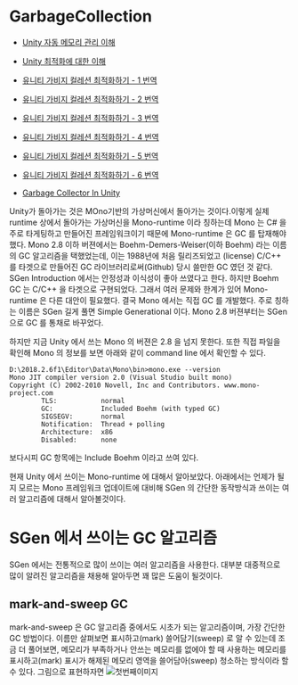 # GarbageCollection

- [Unity 자동 메모리 관리 이해](https://docs.unity3d.com/kr/current/Manual/UnderstandingAutomaticMemoryManagement.html)
- [Unity 최적화에 대한 이해](https://docs.unity3d.com/kr/current/Manual/BestPracticeUnderstandingPerformanceInUnity.html)

- [유니티 가비지 컬레션 최적화하기 - 1 번역](http://ronniej.sfuh.tk/optimizing-garbage-collection-in-unity-games-1/)
- [유니티 가비지 컬레션 최적화하기 - 2 번역](http://ronniej.sfuh.tk/optimizing-garbage-collection-in-unity-games-2/)
- [유니티 가비지 컬레션 최적화하기 - 3 번역](http://ronniej.sfuh.tk/optimizing-garbage-collection-in-unity-games-3/)
- [유니티 가비지 컬레션 최적화하기 - 4 번역](http://ronniej.sfuh.tk/optimizing-garbage-collection-in-unity-games-4/)
- [유니티 가비지 컬레션 최적화하기 - 5 번역](http://ronniej.sfuh.tk/optimizing-garbage-collection-in-unity-games-5/)
- [유니티 가비지 컬레션 최적화하기 - 6 번역](http://ronniej.sfuh.tk/optimizing-garbage-collection-in-unity-games-6/)

- [Garbage Collector In Unity](https://hrmrzizon.github.io/2017/04/23/garbage-collector-in-unity/)

Unity가 돌아가는 것은 MOno기반의 가상머신에서 돌아가는 것이다.이렇게 실제 runtime 상에서 돌아가는 가상머신을 Mono-runtime 이라 칭하는데 Mono 는 C# 을 주로 타게팅하고 만들어진 프레임워크이기 때문에 Mono-runtime 은 GC 를 탑재해야 했다. Mono 2.8 이하 버젼에서는 Boehm-Demers-Weiser(이하 Boehm) 라는 이름의 GC 알고리즘을 택했었는데, 이는 1988년에 처음 릴리즈되었고 (license) C/C++ 를 타겟으로 만들어진 GC 라이브러리로써(Github) 당시 쓸만한 GC 였던 것 같다. SGen Introduction 에서는 안정성과 이식성이 좋아 쓰였다고 한다. 하지만 Boehm GC 는 C/C++ 을 타겟으로 구현되었다. 그래서 여러 문제와 한계가 있어 Mono-runtime 은 다른 대안이 필요했다. 결국 Mono 에서는 직접 GC 를 개발했다. 주로 칭하는 이름은 SGen 길게 풀면 Simple Generational 이다. Mono 2.8 버젼부터는 SGen 으로 GC 를 통채로 바꾸었다.

하지만 지금 Unity 에서 쓰는 Mono 의 버젼은 2.8 을 넘지 못한다. 또한 직접 파일을 확인해 Mono 의 정보를 보면 아래와 같이 command line 에서 확인할 수 있다.

```
D:\2018.2.6f1\Editor\Data\Mono\bin>mono.exe --version
Mono JIT compiler version 2.0 (Visual Studio built mono)
Copyright (C) 2002-2010 Novell, Inc and Contributors. www.mono-project.com
        TLS:           normal
        GC:            Included Boehm (with typed GC)
        SIGSEGV:       normal
        Notification:  Thread + polling
        Architecture:  x86
        Disabled:      none
```
보다시피 GC 항목에는 Include Boehm 이라고 쓰여 있다. 

현재 Unity 에서 쓰이는 Mono-runtime 에 대해서 알아보았다. 아래에서는 언제가 될지 모르는 Mono 프레임워크 업데이트에 대비해 SGen 의 간단한 동작방식과 쓰이는 여러 알고리즘에 대해서 알아볼것이다.

# SGen 에서 쓰이는 GC 알고리즘
SGen 에서는 전통적으로 많이 쓰이는 여러 알고리즘을 사용한다. 대부분 대중적으로 많이 알려진 알고리즘을 채용해 알아두면 꽤 많은 도움이 될것이다.

## mark-and-sweep GC
mark-and-sweep 은 GC 알고리즘 중에서도 시초가 되는 알고리즘이며, 가장 간단한 GC 방법이다. 이름만 살펴보면 표시하고(mark) 쓸어담기(sweep) 로 알 수 있는데 조금 더 풀어보면, 메모리가 부족하거나 안쓰는 메모리를 없에야 할 때 사용하는 메모리를 표시하고(mark) 표시가 해제된 메모리 영역을 쓸어담아(sweep) 청소하는 방식이라 할 수 있다. 그림으로 표현하자면
![첫번째이미지](https://hrmrzizon.github.io/images/mark_and_sweep_0.png)